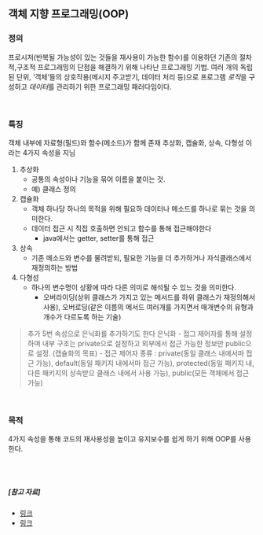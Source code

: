 ## 객체 지향 프로그래밍(OOP)

### 정의
프로시저(반복될 가능성이 있는 것들을 재사용이 가능한 함수)를 이용하던 기존의 절차적,구조적 프로그래밍의 단점을 해결하기 위해 나타난 프로그래밍 기법.
여러 개의 독립된 단위, ‘객체’들의 상호작용(메시지 주고받기, 데이터 처리 등)으로 프로그램 *로직*을 구성하고 *데이터*를 관리하기 위한 프로그래밍 패러다임이다.

<br>

### 특징
객체 내부에 자료형(필드)와 함수(메소드)가 함께 존재
추상화, 캡슐화, 상속, 다형성 이라는 4가지 속성을 지님
1. 추상화
    - 공통의 속성이나 기능을 묶어 이름을 붙이는 것.
    - 예) 클래스 정의
2. 캡슐화
    - 객체 하나당 하나의 목적을 위해 필요하 데이터나 메소드를 하나로 묶는 것을 의미한다.
    - 데이터 접근 시 직접 호출하면 안되고 함수를 통해 접근해야한다
        - java에서는 getter, setter를 통해 접근
3. 상속
    - 기존 메소드와 변수를 물려받되, 필요한 기능을 더 추가하거나 자식클래스에서 재정의하는 방법
4. 다형성
    - 하나의 변수명이 상황에 따라 다른 의미로 해석될 수 있느 것을 의미한다.
        - 오버라이딩(상위 클래스가 가지고 있는 메서드를 하위 클래스가 재정의해서 사용), 오버로딩(같은 이름의 메서드 여러개를 가지면서 매개변수의 유형과 개수가 다르도록 하는 기술)
> 추가
> 5번 속성으로 은닉화를 추가하기도 한다
> 은닉화
>     - 접그 제어자를 통해 설정하며 내부 구조는 private으로 설정하고 외부에서 접근 가능한 정보만 public으로 설정. (캡슐화의 목표)
        - 접근 제어자 종류 
        : private(동일 클래스 내에서마 접근 가능), default(동일 패키지 내에서마 접근 가능), protected(동일 패키지 내, 다른 패키지의 상속받으 클래스 내에서 사용 가능), public(모든 객체에서 접근 가능)


<br>

### 목적
4가지 속성을 통해 코드의 재사용성을 높이고 유지보수를 쉽게 하기 위해 OOP를 사용한다.

<br>

<br>

##### [참고 자료]

- [링크](https://javaoop.tistory.com/25)
- [링크](https://goodgid.github.io/What-is-OOP/)
